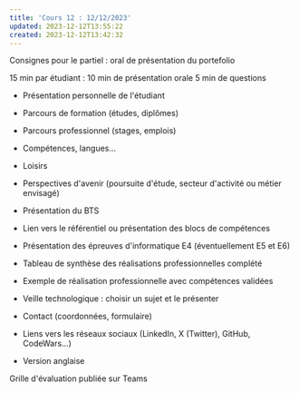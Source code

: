 ```yaml
---
title: 'Cours 12 : 12/12/2023'
updated: 2023-12-12T13:55:22
created: 2023-12-12T13:42:32
---
```


Consignes pour le partiel : oral de présentation du portefolio

15 min par étudiant :
10 min de présentation orale
5 min de questions

- Présentation personnelle de l'étudiant
- Parcours de formation (études, diplômes)
- Parcours professionnel (stages, emplois)
- Compétences, langues…
- Loisirs
- Perspectives d'avenir (poursuite d'étude, secteur d'activité ou métier envisagé)

- Présentation du BTS
- Lien vers le référentiel ou présentation des blocs de compétences
- Présentation des épreuves d'informatique E4 (éventuellement E5 et E6)
- Tableau de synthèse des réalisations professionnelles complété
- Exemple de réalisation professionnelle avec compétences validées

- Veille technologique : choisir un sujet et le présenter

- Contact (coordonnées, formulaire)
- Liens vers les réseaux sociaux (LinkedIn, X (Twitter), GitHub, CodeWars…)

- Version anglaise

Grille d'évaluation publiée sur Teams

